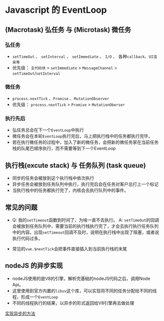 # Javascript 的 EventLoop

##  (Macrotask) 弘任务 与 (Microtask) 微任务
### 弘任务
* `setTimeOut` 、 `setInterval` 、 `setImmediate` 、 `I/O` 、 各种`callback`、`UI渲染等`
* 优先级： `主代码块` > `setImmediate` > `MessageChannel` > `setTimeOut`/`setInterval`
### 微任务
* `process.nextTick` 、`Promise`  、`MutationObserver` 
* 优先级： `process.nextTick` > `Promise` > `MutationOberser`
### 执行先后
* 弘任务总会在下一个`EventLoop`中执行
* 微任务会在本轮`EventLoop`执行完后，马上把执行栈中的任务都执行完毕，
* 若在执行微任务的过程中，加入了新的微任务，会把新的微任务家在当前任务栈的队尾巴顺序执行，而不需要等到下一个EventLoop

## 执行栈(excute stack) 与 任务队列 (task queue)
* 同步的任务会被放到这个执行栈中依次执行
* 异步任务会被放到任务队列中执行，执行完后会在任务对客户总打上一个标记
* 当执行栈中的任务都执行完了，内核会去执行队列中的事件。

## 常见的问题
* Q: 我的`setTimeout`函数到时间了，为啥一直不去执行。
   A: `setTimeOut`的回调会被放到任务队列中，需要当前的执行栈执行完了，才会去执行执行任务队列中的内容。出现`setTimeout`回调不及时，说明在执行栈中出现了阻塞，或者说执行代码过多。

* 常见的`vue.$nextTick`会把事件直接插入到当前执行栈的末尾

## nodeJS 的异步实现
* nodeJS使用的是V8的引擎，解析完基础的nodeJS代码之后，调用Node Api。
* 这里使用到官方内置的`libuv`这个库，可以实现将不同的任务分配给不同的线程，形成一个`EventLoop`
* 不同的线程执行的结果，以异步的形式返回给V8引擎再去做处理

[实现异步的方法](async_coding.md)
